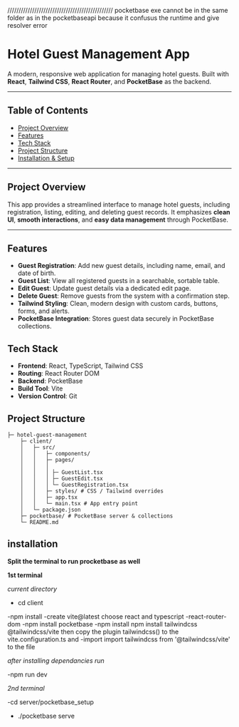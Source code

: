 



///////////////////////////////////////////////
pocketbase exe cannot be in the same folder as in the pocketbaseapi because it confusus the runtime and give resolver error

# Hotel Guest Management App

A modern, responsive web application for managing hotel guests. Built with **React**, **Tailwind CSS**, **React Router**, and **PocketBase** as the backend.

---

## Table of Contents

- [Project Overview](#project-overview)  
- [Features](#features)  
- [Tech Stack](#tech-stack)  
- [Project Structure](#project-structure)  
- [Installation & Setup](#installation--setup)  


---

## Project Overview

This app provides a streamlined interface to manage hotel guests, including registration, listing, editing, and deleting guest records. It emphasizes **clean UI**, **smooth interactions**, and **easy data management** through PocketBase.

---

## Features

- **Guest Registration**: Add new guest details, including name, email, and date of birth.
- **Guest List**: View all registered guests in a searchable, sortable table.
- **Edit Guest**: Update guest details via a dedicated edit page.
- **Delete Guest**: Remove guests from the system with a confirmation step.
- **Tailwind Styling**: Clean, modern design with custom cards, buttons, forms, and alerts.
- **PocketBase Integration**: Stores guest data securely in PocketBase collections.


## Tech Stack

- **Frontend**: React, TypeScript, Tailwind CSS  
- **Routing**: React Router DOM  
- **Backend**: PocketBase  
- **Build Tool**: Vite  
- **Version Control**: Git  



## Project Structure
```
├─ hotel-guest-management
    ├─ client/
    │   ├─ src/
    │   │   ├─ components/
    │   │   ├─ pages/
    │   │   │ 
    │   │   │ ├─ GuestList.tsx
    │   │   │ ├─ GuestEdit.tsx 
    │   │   │ └─ GuestRegistration.tsx 
    │   │   ├─ styles/ # CSS / Tailwind overrides
    │   │   ├─ app.tsx 
    │   │   └─ main.tsx # App entry point
    │   └─ package.json
    ├─ pocketbase/ # PocketBase server & collections
    └─ README.md
```


## installation


**Split the terminal to run procketbase as well**

**1st terminal**

*current directory*

- cd client

 -npm install
 -create vite@latest choose react and typescript
 -react-router-dom
 -npm install pocketbase
 -npm install npm install tailwindcss @tailwindcss/vite then copy the plugin  tailwindcss() to the vite.configuration.ts and 
 -import import tailwindcss from '@tailwindcss/vite' to the file


 *after installing dependancies run*

 -npm run dev

 *2nd terminal*

-cd server/pocketbase_setup
- ./pocketbase serve




